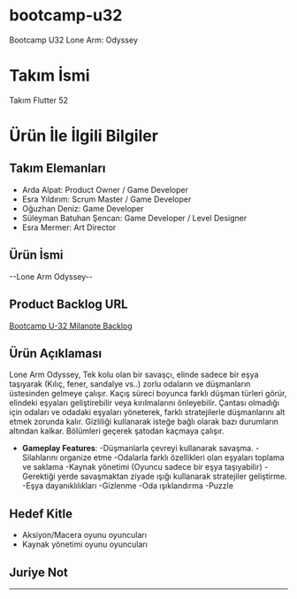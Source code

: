 # bootcamp-u32
Bootcamp U32 Lone Arm: Odyssey

# **Takım İsmi**

Takım Flutter 52

# Ürün İle İlgili Bilgiler

## Takım Elemanları
- Arda Alpat: Product Owner / Game Developer
- Esra Yıldırım: Scrum Master / Game Developer
- Oğuzhan Deniz: Game Developer
- Süleyman Batuhan Şencan: Game Developer / Level Designer
- Esra Mermer: Art Director

## Ürün İsmi

--Lone Arm Odyssey--

## Product Backlog URL

[Bootcamp U-32 Milanote Backlog](https://app.milanote.com/1Q7WPK1RVQEj9n?p=Chu4nYSduJe)

## Ürün Açıklaması

Lone Arm Odyssey, Tek kolu olan bir savaşçı, elinde sadece bir eşya taşıyarak (Kılıç, fener, sandalye vs..)  zorlu odaların ve düşmanların üstesinden gelmeye çalışır. Kaçış süreci boyunca farklı düşman türleri görür, elindeki eşyaları geliştirebilir veya kırılmalarını önleyebilir. Çantası olmadığı için odaları ve odadaki eşyaları yöneterek, farklı stratejilerle düşmanlarını alt etmek zorunda kalır. Gizliliği kullanarak isteğe bağlı olarak bazı durumların altından kalkar. Bölümleri geçerek şatodan kaçmaya çalışır.


- **Gameplay Features**: 
-Düşmanlarla çevreyi kullanarak savaşma.
-Silahlarını organize etme
-Odalarla farklı özellikleri olan eşyaları toplama ve saklama
-Kaynak yönetimi (Oyuncu sadece bir eşya taşıyabilir)
-Gerektiği yerde savaşmaktan ziyade ışığı kullanarak stratejiler geliştirme.
-Eşya dayanıklılıkları
-Gizlenme
-Oda ışıklandırma
-Puzzle



## Hedef Kitle

- Aksiyon/Macera oyunu oyuncuları
- Kaynak yönetimi oyunu oyuncuları

## Juriye Not




---
